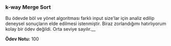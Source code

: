 ### k-way Merge Sort

Bu ödevde böl ve yönet algoritması farklı input size'lar için analiz edilip deneysel sonuçların elde edilmesi istenmiştir. Biraz zorlandığımı hatırlıyorum kolay bir ödev değildi.
Orta seviye sayılır.__

**Ödev Notu:** 100
